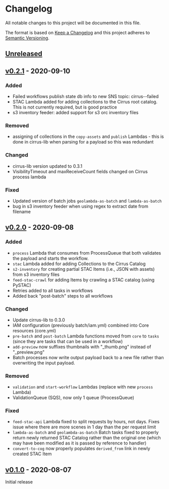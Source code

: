 # Changelog
All notable changes to this project will be documented in this file.

The format is based on [Keep a Changelog](http://keepachangelog.com/en/1.0.0/)
and this project adheres to [Semantic Versioning](http://semver.org/spec/v2.0.0.html).

## [Unreleased]

## [v0.2.1] - 2020-09-10

### Added
- Failed workflows publish state db info to new SNS topic: cirrus-<stage>-failed
- STAC Lambda added for adding collections to the Cirrus root catalog. This is not currently required, but is good practice
- s3 inventory feeder: added support for s3 orc inventory files

### Removed
- assigning of collections in the `copy-assets` and `publish` Lambdas - this is done in cirrus-lib when parsing for a payload so this was redundant

### Changed
- cirrus-lib version updated to 0.3.1
- VisibilityTimeout and maxReceiveCount fields changed on Cirrus process lambda

### Fixed
- Updated version of batch jobs `geolambda-as-batch` and `lambda-as-batch`
- bug in s3 inventory feeder when using regex to extract date from filename

## [v0.2.0] - 2020-09-08

### Added
- `process` Lambda that consumes from ProcessQueue that both validates the payload and starts the workflow.
- `stac` Lambda added for adding Collections to the Cirrus Catalog
- `s2-inventory` for creating partial STAC Items (i.e., JSON with assets) from s3 inventory files
- `feed-stac-crawl` for adding Items by crawling a STAC catalog (using PySTAC)
- Retries added to all tasks in workflows
- Added back "post-batch" steps to all workflows

### Changed
- Update cirrus-lib to 0.3.0
- IAM configuration (previously batch/iam.yml) combined into Core resources (core.yml)
- `pre-batch` and `post-batch` Lambda functions moved from `core` to `tasks` (since they are tasks that can be used in a workflow)
- `add-preview` now suffixes thumbnails with "_thumb.png" instead of "_preview.png"
- Batch processes now write output payload back to a new file rather than overwriting the input payload.

### Removed
- `validation` and `start-workflow` Lambdas (replace with new `process` Lambda)
- ValidationQueue (SQS), now only 1 queue (ProcessQueue)

### Fixed
- `feed-stac-api` Lambda fixed to split requests by hours, not days. Fixes issue where there are more scenes in 1 day than the per request limit
- `lambda-as-batch` and `geolambda-as-batch` Batch tasks fixed to properly return newly returned STAC Catalog rather than the original one (which may have been modified as it is passed by reference to handler)
- `convert-to-cog` now properly populates `derived_from` link in newly created STAC Item


## [v0.1.0] - 2020-08-07

Initial release

[Unreleased]: https://github.com/cirrus-geo/cirrus/compare/master...develop
[v0.2.1]: https://github.com/cirrus-geo/cirrus-lib/compare/v0.2.0...v0.2.1
[v0.2.0]: https://github.com/cirrus-geo/cirrus-lib/compare/v0.1.0...v0.2.0
[v0.1.0]: https://github.com/cirrus-geo/cirrus/cirrus/tree/legacy

